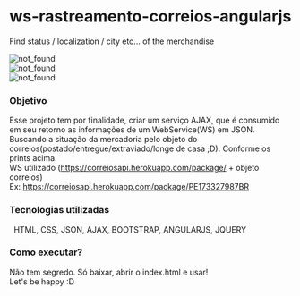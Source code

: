 # ws-rastreamento-correios-angularjs
Find status / localization / city etc... of the merchandise

<div><img alt="not_found" src="img/data.png" /></div>
<div><img alt="not_found" src="img/empty_field.png" /></div>
<div><img alt="not_found" src="img/not_found.png" /></div>


### Objetivo

Esse projeto tem por finalidade, criar um serviço AJAX, que é consumido em seu retorno as informações de um WebService(WS) em JSON. Buscando a situação da mercadoria pelo objeto do correios(postado/entregue/extraviado/longe de casa ;D). Conforme os prints acima.<br>
WS utilizado (https://correiosapi.herokuapp.com/package/ + objeto correios)<br>
Ex: https://correiosapi.herokuapp.com/package/PE173327987BR

### Tecnologias utilizadas

  HTML, CSS, JSON, AJAX, BOOTSTRAP, ANGULARJS, JQUERY
			 
### Como executar?

Não tem segredo. Só baixar, abrir o index.html e usar!<br>
Let's be happy :D
